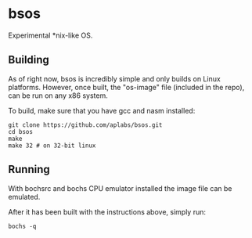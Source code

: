 bsos
===

Experimental \*nix-like OS.

## Building
As of right now, bsos is incredibly simple and only builds on Linux  platforms.
However, once built, the "os-image" file (included in the repo), can be run on any x86 system.

To build, make sure that you have gcc and nasm installed:
```
git clone https://github.com/aplabs/bsos.git
cd bsos
make
make 32 # on 32-bit linux
```

## Running
With bochsrc and bochs CPU emulator installed the image file can be emulated.

After it has been built with the instructions above, simply run:
```
bochs -q
```
